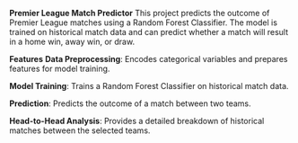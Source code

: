 **Premier League Match Predictor**
This project predicts the outcome of Premier League matches using a Random Forest Classifier. The model is trained on historical match data and can predict whether a match will result in a home win, away win, or draw.

**Features**
  **Data Preprocessing**: Encodes categorical variables and prepares features for model training.
  
  **Model Training**: Trains a Random Forest Classifier on historical match data.
  
  **Prediction**: Predicts the outcome of a match between two teams.
  
  **Head-to-Head Analysis**: Provides a detailed breakdown of historical matches between the selected teams.
